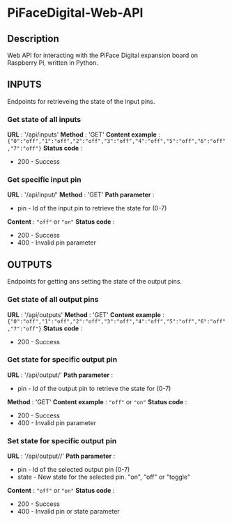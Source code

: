 # PiFaceDigital-Web-API

## Description
Web API for interacting with the PiFace Digital expansion board on Raspberry Pi, written in Python.


## INPUTS

Endpoints for retrieveing the state of the input pins.

### Get state of all inputs
**URL** : '/api/inputs'
**Method** : 'GET'
**Content example** : `{"0":"off","1":"off","2":"off","3":"off","4":"off","5":"off","6":"off","7":"off"}`
**Status code** :
* 200 - Success

### Get specific input pin
**URL** : '/api/input/<pin>'
**Method** : 'GET'
**Path parameter** :
* pin - Id of the input pin to retrieve the state for (0-7)

**Content** : `"off"` or `"on"`
**Status code** :
* 200 - Success
* 400 - Invalid pin parameter

## OUTPUTS
Endpoints for getting ans setting the state of the output pins.

### Get state of all output pins
**URL** : '/api/outputs'
**Method** : 'GET'
**Content example** : `{"0":"off","1":"off","2":"off","3":"off","4":"off","5":"off","6":"off","7":"off"}`
**Status code** :
* 200 - Success

### Get state for specific output pin
**URL** : '/api/output/<pin>'
**Path parameter** :
* pin - Id of the output pin to retrieve the state for (0-7)

**Method** : 'GET'
**Content example** :
`"off"` or `"on"`
**Status code** :
* 200 - Success
* 400 - Invalid pin parameter

### Set state for specific output pin
**URL** : '/api/output/<pin>/<state>'
**Path parameter** :
* pin - Id of the selected output pin (0-7)
* state - New state for the selected pin. "on", "off" or "toggle"

**Content** : `"off"` or `"on"`
**Status code** :
* 200 - Success
* 400 - Invalid pin or state parameter

